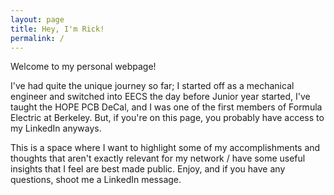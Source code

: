 ```yaml
---
layout: page
title: Hey, I'm Rick!
permalink: /
---
```


<!-- # Welcome to my Personal Homepage! -->
Welcome to my personal webpage!

I've had quite the unique journey so far; I started off as a mechanical engineer and switched into EECS the day before Junior year started, I've taught the HOPE PCB DeCal, and I was one of the first members of Formula Electric at Berkeley. But, if you're on this page, you probably have access to my LinkedIn anyways. 

This is a space where I want to highlight some of my accomplishments and thoughts that aren't exactly relevant for my network / have some useful insights that I feel are best made public. Enjoy, and if you have any questions, shoot me a LinkedIn message.
